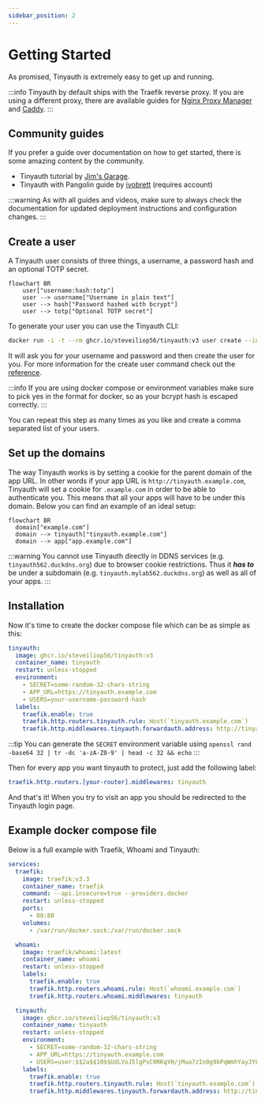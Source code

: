 ```yaml
---
sidebar_position: 2
---
```


# Getting Started

As promised, Tinyauth is extremely easy to get up and running.

:::info
Tinyauth by default ships with the Traefik reverse proxy. If you are using a different proxy, there are available guides for [Nginx Proxy Manager](/docs/guides/nginx-proxy-manager) and [Caddy](/docs/community/caddy).
:::

## Community guides

If you prefer a guide over documentation on how to get started, there is some amazing content by the community.

- Tinyauth tutorial by [Jim's Garage](https://youtube.com/watch?v=qmlHirOpzpc).
- Tinyauth with Pangolin guide by [ivobrett](https://forum.hhf.technology/t/implementing-external-authentication-in-pangolin-using-tinyauth-and-the-middleware-manager/1417) (requires account)

:::warning
As with all guides and videos, make sure to always check the documentation for updated deployment instructions and configuration changes.
:::

## Create a user

A Tinyauth user consists of three things, a username, a password hash and an optional TOTP secret.

```mermaid
flowchart BR
    user["username:hash:totp"]
    user --> username["Username in plain text"]
    user --> hash["Password hashed with bcrypt"]
    user --> totp["Optional TOTP secret"]
```

To generate your user you can use the Tinyauth CLI:

```sh
docker run -i -t --rm ghcr.io/steveiliop56/tinyauth:v3 user create --interactive
```

It will ask you for your username and password and then create the user for you. For more information for the create user command check out the [reference](/docs/reference/cli.md#create-user-command).

:::info
If you are using docker compose or environment variables make sure to pick yes in the format for docker, so as your bcrypt hash is escaped correctly.
:::

You can repeat this step as many times as you like and create a comma separated list of your users.

## Set up the domains

The way Tinyauth works is by setting a cookie for the parent domain of the app URL. In other words if your app URL is `http://tinyauth.example.com`, Tinyauth will set a cookie for `.example.com` in order to be able to authenticate you. This means that all your apps will have to be under this domain. Below you can find an example of an ideal setup:

```mermaid
flowchart BR
  domain["example.com"]
  domain --> tinyauth["tinyauth.example.com"]
  domain --> app["app.example.com"]
```

:::warning
You cannot use Tinyauth directly in DDNS services (e.g. `tinyauth562.duckdns.org`) due to browser cookie restrictions. Thus it **_has to_** be under a subdomain (e.g. `tinyauth.mylab562.duckdns.org`) as well as all of your apps.
:::

## Installation

Now it's time to create the docker compose file which can be as simple as this:

```yaml
tinyauth:
  image: ghcr.io/steveiliop56/tinyauth:v3
  container_name: tinyauth
  restart: unless-stopped
  environment:
    - SECRET=some-random-32-chars-string
    - APP_URL=https://tinyauth.example.com
    - USERS=your-username-password-hash
  labels:
    traefik.enable: true
    traefik.http.routers.tinyauth.rule: Host(`tinyauth.example.com`)
    traefik.http.middlewares.tinyauth.forwardauth.address: http://tinyauth:3000/api/auth/traefik
```

:::tip
You can generate the `SECRET` environment variable using `openssl rand -base64 32 | tr -dc 'a-zA-Z0-9' | head -c 32 && echo`
:::

Then for every app you want tinyauth to protect, just add the following label:

```yaml
traefik.http.routers.[your-router].middlewares: tinyauth
```

And that's it! When you try to visit an app you should be redirected to the Tinyauth login page.

## Example docker compose file

Below is a full example with Traefik, Whoami and Tinyauth:

```yaml
services:
  traefik:
    image: traefik:v3.3
    container_name: traefik
    command: --api.insecure=true --providers.docker
    restart: unless-stopped
    ports:
      - 80:80
    volumes:
      - /var/run/docker.sock:/var/run/docker.sock

  whoami:
    image: traefik/whoami:latest
    container_name: whoami
    restart: unless-stopped
    labels:
      traefik.enable: true
      traefik.http.routers.whoami.rule: Host(`whoami.example.com`)
      traefik.http.routers.whoami.middlewares: tinyauth

  tinyauth:
    image: ghcr.io/steveiliop56/tinyauth:v3
    container_name: tinyauth
    restart: unless-stopped
    environment:
      - SECRET=some-random-32-chars-string
      - APP_URL=https://tinyauth.example.com
      - USERS=user:$$2a$$10$$UdLYoJ5lgPsC0RKqYH/jMua7zIn0g9kPqWmhYayJYLaZQ/FTmH2/u # user:password
    labels:
      traefik.enable: true
      traefik.http.routers.tinyauth.rule: Host(`tinyauth.example.com`)
      traefik.http.middlewares.tinyauth.forwardauth.address: http://tinyauth:3000/api/auth/traefik
```
